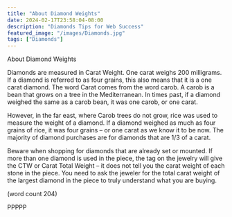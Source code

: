 ```yaml
---
title: "About Diamond Weights"
date: 2024-02-17T23:58:04-08:00
description: "Diamonds Tips for Web Success"
featured_image: "/images/Diamonds.jpg"
tags: ["Diamonds"]
---
```


About Diamond Weights

Diamonds are measured in Carat Weight. 
One carat weighs 200 milligrams. If a 
diamond is referred to as four grains, this 
also means that it is a one carat diamond. 
The word Carat comes from the word carob. 
A carob is a bean that grows on a tree in the 
Mediterranean. In times past, if a diamond 
weighed the same as a carob bean, it was 
one carob, or one carat. 

However, in the far east, where Carob trees 
do not grow, rice was used to measure the 
weight of a diamond. If a diamond weighed 
as much as four grains of rice, it was four 
grains – or one carat as we know it to be 
now. The majority of diamond purchases 
are for diamonds that are 1/3 of a carat. 

Beware when shopping for diamonds that 
are already set or mounted. If more than one 
diamond is used in the piece, the tag on the 
jewelry will give the CTW or Carat Total 
Weight – it does not tell you the carat weight 
of each stone in the piece. You need to ask 
the jeweler for the total carat weight of the 
largest diamond in the piece to truly 
understand what you are buying.

(word count 204)

PPPPP

